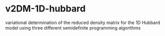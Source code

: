 v2DM-1D-hubbard
===============

variational determination of the reduced density matrix for the 1D Hubbard model using three different semidefinite programming algorithms
